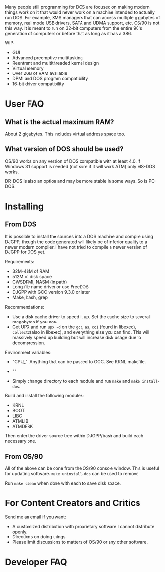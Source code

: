 Many people still programming for DOS are focused on making modern things work on it that would never work on a machine intended to actually run DOS. For example, XMS managers that can access multiple gigabytes of memory, real mode USB drivers, SATA and UDMA support, etc. OS/90 is not this way. It is meant to run on 32-bit computers from the entire 90's generation of computers or before that as long as it has a 386.

WIP:
- GUI
- Advanced preemptive multitasking
- Reentrant and multithreaded kernel design
- Virtual memory
- Over 2GB of RAM available
- DPMI and DOS program compatibility
- 16-bit driver compatibility

# User FAQ

## What is the actual maximum RAM?

About 2 gigabytes. This includes virtual address space too.

## What version of DOS should be used?

OS/90 works on any version of DOS compatible with at least 4.0. If Windows 3.1 support is needed (not sure if it will work ATM) only MS-DOS works.

DR-DOS is also an option and may be more stable in some ways. So is PC-DOS.

# Installing

## From DOS

It is possible to install the sources into a DOS machine and compile using DJGPP, though the code generated will likely be of inferior quality to a newer modern compiler. I have not tried to compile a newer version of DJGPP for DOS yet.

Requirements:
- 32M-48M of RAM
- 512M of disk space
- CWSDPMI, NASM (in path)
- Long file name driver or use FreeDOS
- DJGPP with GCC version 9.3.0 or later
- Make, bash, grep

Recommendations:
- Use a disk cache driver to speed it up. Set the cache size to several megabytes if you can.
- Get UPX and run `upx -d` on the `gcc`, `as`, `cc1` (found in libexec), `collect2`(also in libexec), and everything else you can find. This will massively speed up building but will increase disk usage due to decompression.

Environment variables:
- "CPU_": Anything that can be passed to GCC. See KRNL makefile.
- ""

- Simply change directory to each module and run `make` and `make install-dos`.

Build and install the following modules:
- KRNL
- BOOT
- LIBC
- ATMLIB
- ATMDESK

Then enter the driver source tree within DJGPP/bash and build each necessary one.

## From OS/90

All of the above can be done from the OS/90 console window. This is useful for updating software. `make uninstall-dos` can be used to remove

Run `make clean` when done with each to save disk space.

# For Content Creators and Critics

Send me an email if you want:
- A customized distribution with proprietary software I cannot distribute openly.
- Directions on doing things
- Please limit discussions to matters of OS/90 or any other software.

# Developer FAQ
